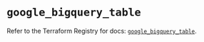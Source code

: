 # `google_bigquery_table`

Refer to the Terraform Registry for docs: [`google_bigquery_table`](https://registry.terraform.io/providers/hashicorp/google-beta/6.13.0/docs/resources/google_bigquery_table).
